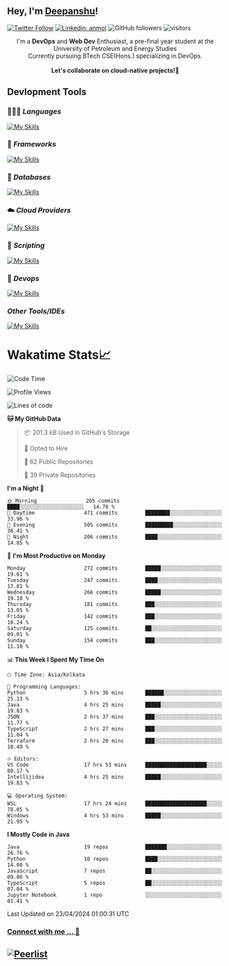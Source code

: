 ## Hey, I'm [Deepanshu](https://bio.link/deepanshgk)!

[![Twitter Follow](https://img.shields.io/twitter/follow/deepanshuurawat?label=Follow)](https://twitter.com/intent/follow?screen_name=deepanshuurawat)
[![Linkedin: anmol](https://img.shields.io/badge/-deepanshu-blue?style=flat-square&logo=Linkedin&logoColor=white&link=https://www.linkedin.com/in/deepanshu-rawat6/)](https://www.linkedin.com/in/deepanshu-rawat6/)
![GitHub followers](https://img.shields.io/github/followers/deepanshu-rawat6?label=Follow&style=social)
![visitors](https://visitor-badge.laobi.icu/badge?page_id=deepanshu-rawat6.deepanshu-rawat6)


<div align="center">
I'm a <b>DevOps</b> and <b>Web Dev</b> Enthusiast, a pre-final year student at the University of Petroleum and Energy Studies <br> Currently pursuing BTech CSE(Hons.) specializing in DevOps.
</div>

<br>

<div align="center">
 <b>Let's collaborate on cloud-native projects!🚀</b>
</div>

## **Devlopment Tools**

### 🧑🏻‍💻 *Languages*
[![My Skills](https://skillicons.dev/icons?i=go,java,py,js,ts,html,css&theme=dark)](https://skillicons.dev)

### 🔎 *Frameworks*
[![My Skills](https://skillicons.dev/icons?i=nodejs,express&theme=dark)](https://skillicons.dev)

### 🛅 *Databases*
[![My Skills](https://skillicons.dev/icons?i=mysql,mongodb,postgres,prisma&theme=dark)](https://skillicons.dev)

### ☁️ *Cloud Providers*
[![My Skills](https://skillicons.dev/icons?i=aws,netlify&theme=dark)](https://skillicons.dev)

### 📜 *Scripting*
[![My Skills](https://skillicons.dev/icons?i=bash&theme=dark)](https://skillicons.dev)

### 👀 *Devops*
[![My Skills](https://skillicons.dev/icons?i=docker,kubernetes,githubactions,jenkins,grafana,prometheus&theme=dark)](https://skillicons.dev)

### *Other Tools/IDEs*
[![My Skills](https://skillicons.dev/icons?i=git,github,vscode,idea,maven&theme=dark)](https://skillicons.dev)

# Wakatime Stats📈

<!--START_SECTION:waka-->
![Code Time](http://img.shields.io/badge/Code%20Time-305%20hrs%2037%20mins-blue)

![Profile Views](http://img.shields.io/badge/Profile%20Views-11-blue)

![Lines of code](https://img.shields.io/badge/From%20Hello%20World%20I%27ve%20Written-658.7%20thousand%20lines%20of%20code-blue)

**🐱 My GitHub Data** 

> 📦 201.3 kB Used in GitHub's Storage 
 > 
> 💼 Opted to Hire
 > 
> 📜 62 Public Repositories 
 > 
> 🔑 39 Private Repositories 
 > 
**I'm a Night 🦉** 

```text
🌞 Morning                205 commits         ████░░░░░░░░░░░░░░░░░░░░░   14.78 % 
🌆 Daytime                471 commits         ████████░░░░░░░░░░░░░░░░░   33.96 % 
🌃 Evening                505 commits         █████████░░░░░░░░░░░░░░░░   36.41 % 
🌙 Night                  206 commits         ████░░░░░░░░░░░░░░░░░░░░░   14.85 % 
```
📅 **I'm Most Productive on Monday** 

```text
Monday                   272 commits         █████░░░░░░░░░░░░░░░░░░░░   19.61 % 
Tuesday                  247 commits         ████░░░░░░░░░░░░░░░░░░░░░   17.81 % 
Wednesday                266 commits         █████░░░░░░░░░░░░░░░░░░░░   19.18 % 
Thursday                 181 commits         ███░░░░░░░░░░░░░░░░░░░░░░   13.05 % 
Friday                   142 commits         ███░░░░░░░░░░░░░░░░░░░░░░   10.24 % 
Saturday                 125 commits         ██░░░░░░░░░░░░░░░░░░░░░░░   09.01 % 
Sunday                   154 commits         ███░░░░░░░░░░░░░░░░░░░░░░   11.10 % 
```


📊 **This Week I Spent My Time On** 

```text
🕑︎ Time Zone: Asia/Kolkata

💬 Programming Languages: 
Python                   5 hrs 36 mins       ██████░░░░░░░░░░░░░░░░░░░   25.13 % 
Java                     4 hrs 25 mins       █████░░░░░░░░░░░░░░░░░░░░   19.83 % 
JSON                     2 hrs 37 mins       ███░░░░░░░░░░░░░░░░░░░░░░   11.77 % 
TypeScript               2 hrs 27 mins       ███░░░░░░░░░░░░░░░░░░░░░░   11.04 % 
Terraform                2 hrs 20 mins       ███░░░░░░░░░░░░░░░░░░░░░░   10.49 % 

🔥 Editors: 
VS Code                  17 hrs 53 mins      ████████████████████░░░░░   80.17 % 
Intellijidea             4 hrs 25 mins       █████░░░░░░░░░░░░░░░░░░░░   19.83 % 

💻 Operating System: 
WSL                      17 hrs 24 mins      ████████████████████░░░░░   78.05 % 
Windows                  4 hrs 53 mins       █████░░░░░░░░░░░░░░░░░░░░   21.95 % 
```

**I Mostly Code in Java** 

```text
Java                     19 repos            ███████░░░░░░░░░░░░░░░░░░   26.76 % 
Python                   10 repos            ████░░░░░░░░░░░░░░░░░░░░░   14.08 % 
JavaScript               7 repos             ██░░░░░░░░░░░░░░░░░░░░░░░   09.86 % 
TypeScript               5 repos             ██░░░░░░░░░░░░░░░░░░░░░░░   07.04 % 
Jupyter Notebook         1 repo              ░░░░░░░░░░░░░░░░░░░░░░░░░   01.41 % 
```




 Last Updated on 23/04/2024 01:00:31 UTC
<!--END_SECTION:waka-->



### [Connect with me ... 💬](https://bio.link/deepanshgk) 
[![Peerlist](https://github-readme-badge.peerlist.io/api/deepanshurawat6?style=social)](https://peerlist.io/deepanshurawat6) 
---

<!--- 
![Snake animation](https://github.com/deepanshu-rawat6/deepanshu-rawat6/blob/output/github-contribution-grid-snake.svg)
---
--->

<!--- 
[![@deepanshurawat6's Holopin board](https://holopin.io/api/user/board?user=deepanshurawat6)](https://holopin.io/@deepanshurawat6)
---
--->
